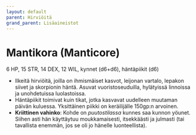 ```yaml
---
layout: default
parent: Hirviöitä
grand_parent: Lisäaineistot
---
```


# Mantikora (Manticore)

6 HP, 15 STR, 14 DEX, 12 WIL, kynnet (d6+d6), häntäpiikit (d6)

- Ilkeitä hirviöitä, joilla on ihmismäiset kasvot, leijonan vartalo, lepakon siivet ja skorpionin häntä. Asuvat vuoristoseuduilla, hylätyissä linnoissa ja unohdetuissa luolastoissa.
- Häntäpiikit toimivat kuin tikat, jotka kasvavat uudelleen muutaman päivän kuluessa. Yksittäinen piikki on keräilijälle 150gp:n arvoinen.
- **Kriittinen vahinko**: Kohde on _puutostilassa_ kunnes saa kunnon yöunet. Siihen asti hän käyttäytuu moukkamaisesti, itsekkäästi ja julmasti (tai tavallista enemmän, jos se oli jo hänelle luonteellista).
